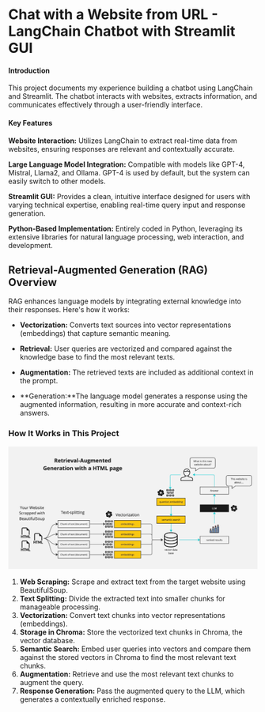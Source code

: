 # Chat with a Website from URL - LangChain Chatbot with Streamlit GUI

#### **Introduction** 
This project documents my experience building a chatbot using LangChain and Streamlit. The chatbot interacts with websites, extracts information, and communicates effectively through a user-friendly interface.

#### **Key Features**
**Website Interaction:** Utilizes LangChain to extract real-time data from websites, ensuring responses are relevant and contextually accurate.

**Large Language Model Integration:** Compatible with models like GPT-4, Mistral, Llama2, and Ollama. GPT-4 is used by default, but the system can easily switch to other models.

**Streamlit GUI:** Provides a clean, intuitive interface designed for users with varying technical expertise, enabling real-time query input and response generation.

**Python-Based Implementation:** Entirely coded in Python, leveraging its extensive libraries for natural language processing, web interaction, and development.

## Retrieval-Augmented Generation (RAG) Overview
RAG enhances language models by integrating external knowledge into their responses. Here's how it works:

- **Vectorization:** Converts text sources into vector representations (embeddings) that capture semantic meaning.

- **Retrieval:** User queries are vectorized and compared against the knowledge base to find the most relevant texts.

- **Augmentation:** The retrieved texts are included as additional context in the prompt.

- **Generation:**The language model generates a response using the augmented information, resulting in more accurate and context-rich answers.

### **How It Works in This Project**
![](doc/HTML-rag-diagram.jpg)

1. **Web Scraping:** Scrape and extract text from the target website using BeautifulSoup.
2. **Text Splitting:** Divide the extracted text into smaller chunks for manageable processing.
3. **Vectorization:** Convert text chunks into vector representations (embeddings).
4. **Storage in Chroma:** Store the vectorized text chunks in Chroma, the vector database.
5. **Semantic Search:** Embed user queries into vectors and compare them against the stored vectors in Chroma to find the most relevant text chunks.
6. **Augmentation:** Retrieve and use the most relevant text chunks to augment the query.
7. **Response Generation:** Pass the augmented query to the LLM, which generates a contextually enriched response.